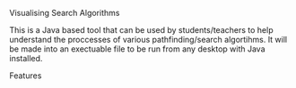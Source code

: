 Visualising Search Algorithms

This is a Java based tool that can be used by students/teachers to help understand the proccesses of various pathfinding/search algortihms. It will be made into an exectuable file to be run from any desktop with Java installed.

Features
